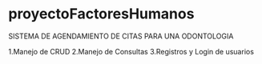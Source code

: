# proyectoFactoresHumanos
SISTEMA DE AGENDAMIENTO DE CITAS PARA UNA ODONTOLOGIA

1.Manejo de CRUD
2.Manejo de Consultas
3.Registros y Login de usuarios
